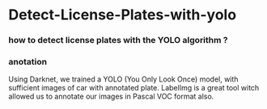 # Detect-License-Plates-with-yolo
### how to detect license plates with the YOLO algorithm ?

### anotation
Using Darknet, we trained a YOLO (You Only Look Once) model, with sufficient images of car with annotated plate. LabelImg is a great tool witch allowed us to annotate our images in Pascal VOC format also. 
